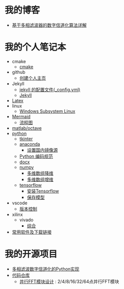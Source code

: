 # 我的博客

- [基于多相滤波器的数字信道化算法详解](./blog/polyphase_filter_channelizer.md)


# 我的个人笔记本

- cmake
  - [cmake](notebook/cmake/cmake.md)
- github
  - [创建个人主页](./notebook/git/github_pages.md)
- Jekyll
  - [jekyll 的配置文件(_config.yml)](./notebook/jekyll/jekyll_config.md)
  - [Jekyll](./notebook/jekyll/jekyll.md)
- [Latex](./notebook/latex/latex.md)
- linux
  - [Windows Subsystem Linux](./notebook/linux/windows_subsystem_linux.md)
- [Mermaid](./notebook/mermaid/mermaid.md)
  - [流程图](./notebook/mermaid/flowchart.md)
- [matlab/octave](./notebook/octave/octave.md)
- [python](./notebook/python/index.md)
  - [tkinter](./notebook/python/tkinter/index.md)
  - [anaconda](./notebook/python/anaconda.md)
    - [设置国内镜像源](./notebook/python/anaconda.md/#设置国内镜像源)
  - [Python 编码规范](./notebook/python/coding_style_with_python.md)
  - [docx](./notebook/python/docx.ipynb)
  - [numpy](./notebook/python/numpy.md)
    - [多维数组降维](./notebook/python/numpy.md/#多维数组降维)
    - [多维数组增维](./notebook/python/numpy.md/#多维数组增维)
  - [tensorflow](./notebook/python/tensorflow.md)
    - [安装Tensorflow](./notebook/python/tensorflow.md/#安装Tensorflow)
    - [保存模型](./notebook/python/tensorflow.md/#保存模型)
- vscode
  - [版本控制](./notebook/vscode/Using_Version_Control_in_VS_Code.md)
- xilinx
  - vivado
    - [综合](./notebook/xilinx/vivado/ug901-synthesis.md)
- [常用软件及下载链接](./notebook/software.md)


# 我的开源项目

- [多相滤波数字信道化的Python实现](https://github.com/falwat/polyphase)
- [代码仓库](https://github.com/falwat/code_repo)
  - [并行FFT模块设计](https://github.com/falwat/code_repo) : 2/4/8/16/32/64点并行FFT模块
